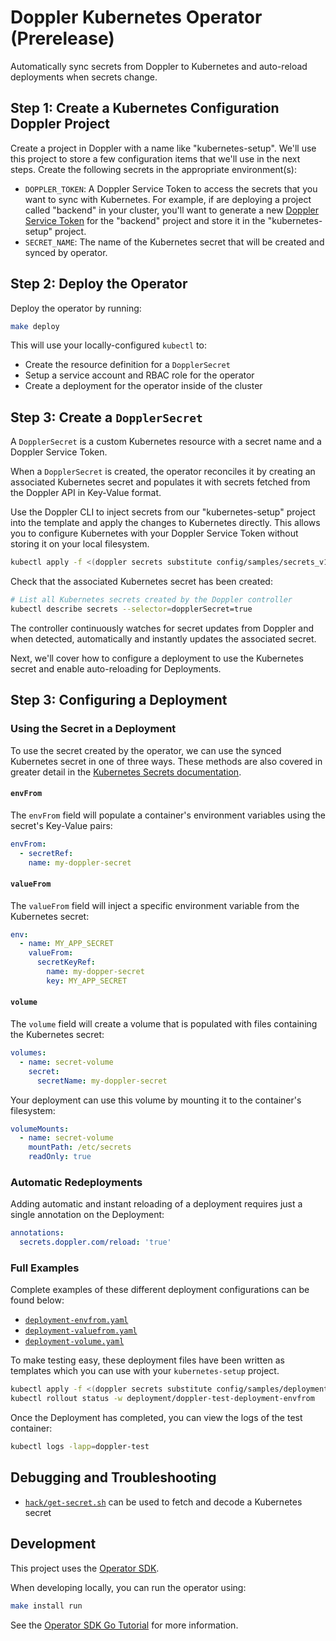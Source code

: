 # Doppler Kubernetes Operator (Prerelease)

Automatically sync secrets from Doppler to Kubernetes and auto-reload deployments when secrets change.

## Step 1: Create a Kubernetes Configuration Doppler Project

Create a project in Doppler with a name like "kubernetes-setup". We'll use this project to store a few configuration items that we'll use in the next steps. Create the following secrets in the appropriate environment(s):

- `DOPPLER_TOKEN`: A Doppler Service Token to access the secrets that you want to sync with Kubernetes. For example, if are deploying a project called "backend" in your cluster, you'll want to generate a new [Doppler Service Token](https://docs.doppler.com/docs/enclave-service-tokens) for the "backend" project and store it in the "kubernetes-setup" project.
- `SECRET_NAME`: The name of the Kubernetes secret that will be created and synced by operator.

## Step 2: Deploy the Operator

Deploy the operator by running:

```bash
make deploy
```

This will use your locally-configured `kubectl` to:

- Create the resource definition for a `DopplerSecret`
- Setup a service account and RBAC role for the operator
- Create a deployment for the operator inside of the cluster

## Step 3: Create a `DopplerSecret`

A `DopplerSecret` is a custom Kubernetes resource with a secret name and a Doppler Service Token.

When a `DopplerSecret` is created, the operator reconciles it by creating an associated Kubernetes secret and populates it with secrets fetched from the Doppler API in Key-Value format.

Use the Doppler CLI to inject secrets from our "kubernetes-setup" project into the template and apply the changes to Kubernetes directly. This allows you to configure Kubernetes with your Doppler Service Token without storing it on your local filesystem.

```bash
kubectl apply -f <(doppler secrets substitute config/samples/secrets_v1alpha1_dopplersecret.yaml)
```

Check that the associated Kubernetes secret has been created:

```sh
# List all Kubernetes secrets created by the Doppler controller
kubectl describe secrets --selector=dopplerSecret=true
```

The controller continuously watches for secret updates from Doppler and when detected, automatically and instantly updates the associated secret.

Next, we'll cover how to configure a deployment to use the Kubernetes secret and enable auto-reloading for Deployments.

## Step 3: Configuring a Deployment

### Using the Secret in a Deployment

To use the secret created by the operator, we can use the synced Kubernetes secret in one of three ways. These methods are also covered in greater detail in the [Kubernetes Secrets documentation](https://kubernetes.io/docs/concepts/configuration/secret/).

#### `envFrom`

The `envFrom` field will populate a container's environment variables using the secret's Key-Value pairs:

```yaml
envFrom:
  - secretRef:
    name: my-doppler-secret
```

#### `valueFrom`

The `valueFrom` field will inject a specific environment variable from the Kubernetes secret:

```yaml
env:
  - name: MY_APP_SECRET
    valueFrom:
      secretKeyRef:
        name: my-dopper-secret
        key: MY_APP_SECRET
```

#### `volume`

The `volume` field will create a volume that is populated with files containing the Kubernetes secret:

```yaml
volumes:
  - name: secret-volume
    secret:
      secretName: my-doppler-secret
```

Your deployment can use this volume by mounting it to the container's filesystem:

```yaml
volumeMounts:
  - name: secret-volume
    mountPath: /etc/secrets
    readOnly: true
```

### Automatic Redeployments

Adding automatic and instant reloading of a deployment requires just a single annotation on the Deployment:

```yaml
annotations:
  secrets.doppler.com/reload: 'true'
```

### Full Examples

Complete examples of these different deployment configurations can be found below:

- [`deployment-envfrom.yaml`](config/samples/deployment-envfrom.yaml)
- [`deployment-valuefrom.yaml`](config/samples/deployment-valuefrom.yaml)
- [`deployment-volume.yaml`](config/samples/deployment-volume.yaml)


To make testing easy, these deployment files have been written as templates which you can use with your `kubernetes-setup` project.

```sh
kubectl apply -f <(doppler secrets substitute config/samples/deployment-fromenv.yaml)
kubectl rollout status -w deployment/doppler-test-deployment-envfrom
```

Once the Deployment has completed, you can view the logs of the test container:

```sh
kubectl logs -lapp=doppler-test
```

## Debugging and Troubleshooting

- [`hack/get-secret.sh`](hack/get-secret.sh) can be used to fetch and decode a Kubernetes secret

## Development

This project uses the [Operator SDK](https://sdk.operatorframework.io).

When developing locally, you can run the operator using:

```bash
make install run
```

See the [Operator SDK Go Tutorial](https://sdk.operatorframework.io/docs/building-operators/golang/tutorial/#run-the-operator) for more information.
